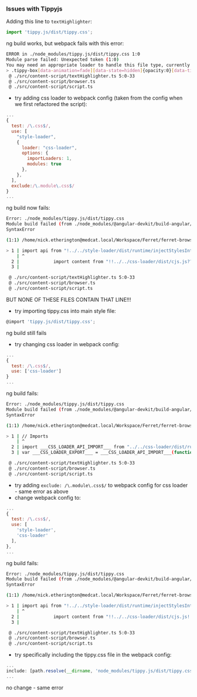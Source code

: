 ### Issues with Tippyjs

Adding this line to `textHighlighter`:

```javascript
import 'tippy.js/dist/tippy.css';
```

ng build works, but webpack fails with this error:

```bash
ERROR in ./node_modules/tippy.js/dist/tippy.css 1:0
Module parse failed: Unexpected token (1:0)
You may need an appropriate loader to handle this file type, currently no loaders are configured to process this file. See https://webpack.js.org/concepts#loaders
> .tippy-box[data-animation=fade][data-state=hidden]{opacity:0}[data-tippy-root]{max-width:calc(100vw - 10px)}.tippy-box{position:relative;background-color:#333;color:#fff;border-radius:4px;font-size:14px;line-height:1.4;outline:0;transition-property:transform,visibility,opacity}.tippy-box[data-placement^=top]>.tippy-arrow{bottom:0}.tippy-box[data-placement^=top]>.tippy-arrow:before{bottom:-7px;left:0;border-width:8px 8px 0;border-top-color:initial;transform-origin:center top}.tippy-box[data-placement^=bottom]>.tippy-arrow{top:0}.tippy-box[data-placement^=bottom]>.tippy-arrow:before{top:-7px;left:0;border-width:0 8px 8px;border-bottom-color:initial;transform-origin:center bottom}.tippy-box[data-placement^=left]>.tippy-arrow{right:0}.tippy-box[data-placement^=left]>.tippy-arrow:before{border-width:8px 0 8px 8px;border-left-color:initial;right:-7px;transform-origin:center left}.tippy-box[data-placement^=right]>.tippy-arrow{left:0}.tippy-box[data-placement^=right]>.tippy-arrow:before{left:-7px;border-width:8px 8px 8px 0;border-right-color:initial;transform-origin:center right}.tippy-box[data-inertia][data-state=visible]{transition-timing-function:cubic-bezier(.54,1.5,.38,1.11)}.tippy-arrow{width:16px;height:16px;color:#333}.tippy-arrow:before{content:"";position:absolute;border-color:transparent;border-style:solid}.tippy-content{position:relative;padding:5px 9px;z-index:1}
 @ ./src/content-script/textHighlighter.ts 5:0-33
 @ ./src/content-script/browser.ts
 @ ./src/content-script/script.ts
```

- try adding css loader to webpack config (taken from the config when we first refactored the script):

```javascript
...
{
  test: /\.css$/,
  use: [
    "style-loader",
    {
      loader: "css-loader",
      options: {
        importLoaders: 1,
        modules: true
      },
    },
  ],
  exclude:/\.module\.css$/
}
...
```

ng build now fails:

```bash
Error: ./node_modules/tippy.js/dist/tippy.css
Module build failed (from ./node_modules/@angular-devkit/build-angular/node_modules/postcss-loader/dist/cjs.js):
SyntaxError

(1:1) /home/nick.etherington@medcat.local/Workspace/Ferret/ferret-browser-plugin/node_modules/tippy.js/dist/tippy.css Unknown word

> 1 | import api from "!../../style-loader/dist/runtime/injectStylesIntoStyleTag.js";
    | ^
  2 |             import content from "!!../../css-loader/dist/cjs.js??ref--19-1!./tippy.css";
  3 | 

 @ ./src/content-script/textHighlighter.ts 5:0-33
 @ ./src/content-script/browser.ts
 @ ./src/content-script/script.ts
```

BUT NONE OF THESE FILES CONTAIN THAT LINE!!!

- try importing tippy.css into main style file:

```javascript
@import 'tippy.js/dist/tippy.css';
```

ng build still fails

- try changing css loader in webpack config:

```javascript
...
{
  test: /\.css$/,
  use: ['css-loader']
}
...
```
ng build fails:
```bash
Error: ./node_modules/tippy.js/dist/tippy.css
Module build failed (from ./node_modules/@angular-devkit/build-angular/node_modules/postcss-loader/dist/cjs.js):
SyntaxError

(1:1) /home/nick.etherington@medcat.local/Workspace/Ferret/ferret-browser-plugin/node_modules/tippy.js/dist/tippy.css Unknown word

> 1 | // Imports
    | ^
  2 | import ___CSS_LOADER_API_IMPORT___ from "../../css-loader/dist/runtime/api.js";
  3 | var ___CSS_LOADER_EXPORT___ = ___CSS_LOADER_API_IMPORT___(function(i){return i[1]});

 @ ./src/content-script/textHighlighter.ts 5:0-33
 @ ./src/content-script/browser.ts
 @ ./src/content-script/script.ts
```
- try adding `exclude: /\.module\.css$/` to webpack config for css loader - same error as above
- change webpack config to:
```javascript
...
{
  test: /\.css$/,
  use: [
    'style-loader',
    'css-loader'
  ],
},
...
```
ng build fails:
```bash
Error: ./node_modules/tippy.js/dist/tippy.css
Module build failed (from ./node_modules/@angular-devkit/build-angular/node_modules/postcss-loader/dist/cjs.js):
SyntaxError

(1:1) /home/nick.etherington@medcat.local/Workspace/Ferret/ferret-browser-plugin/node_modules/tippy.js/dist/tippy.css Unknown word

> 1 | import api from "!../../style-loader/dist/runtime/injectStylesIntoStyleTag.js";
    | ^
  2 |             import content from "!!../../css-loader/dist/cjs.js!./tippy.css";
  3 | 

 @ ./src/content-script/textHighlighter.ts 5:0-33
 @ ./src/content-script/browser.ts
 @ ./src/content-script/script.ts

```
- try specifically including the tippy.css file in the webpack config:
```javascript
...
include: [path.resolve(__dirname, 'node_modules/tippy.js/dist/tippy.css')],
...
```
no change - same error

